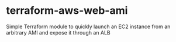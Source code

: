 # terraform-aws-web-ami
Simple Terraform module to quickly launch an EC2 instance from an arbitrary AMI and expose it through an ALB
